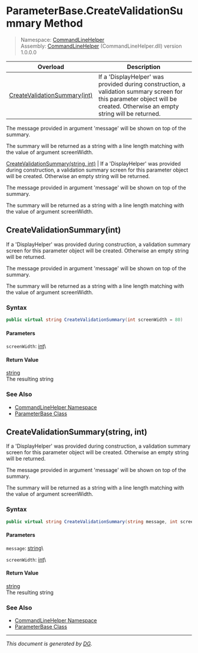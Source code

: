 ﻿# ParameterBase.CreateValidationSummary Method

> Namespace: [CommandLineHelper](_toc.CommandLineHelper.md#commandlinehelper-namespace)\
> Assembly: [CommandLineHelper](_toc.CommandLineHelper.md) (CommandLineHelper.dll) version 1.0.0.0

Overload | Description
--- | ---
[CreateValidationSummary(int)](CommandLineHelper.ParameterBase.CreateValidationSummary.md#createvalidationsummaryint) | If a 'DisplayHelper' was provided during construction, a validation summary screen for this parameter object will be created. Otherwise an empty string will be returned. 

The message provided in argument 'message' will be shown on top of the summary.



The summary will be returned as a string with a line length matching with the value of argument screenWidth.


[CreateValidationSummary(string, int)](CommandLineHelper.ParameterBase.CreateValidationSummary.md#createvalidationsummarystring-int) | If a 'DisplayHelper' was provided during construction, a validation summary screen for this parameter object will be created. Otherwise an empty string will be returned. 

The message provided in argument 'message' will be shown on top of the summary.



The summary will be returned as a string with a line length matching with the value of argument screenWidth.



## CreateValidationSummary(int)

If a 'DisplayHelper' was provided during construction, a validation summary screen for this parameter object will be created. Otherwise an empty string will be returned. 

The message provided in argument 'message' will be shown on top of the summary.



The summary will be returned as a string with a line length matching with the value of argument screenWidth.



### Syntax

```csharp
public virtual string CreateValidationSummary(int screenWidth = 80)
```

#### Parameters

`screenWidth`: [int](https://docs.microsoft.com/en-us/dotnet/api/system.int32)\


#### Return Value

[string](https://docs.microsoft.com/en-us/dotnet/api/system.string)\
The resulting string

### See Also

- [CommandLineHelper Namespace](_toc.CommandLineHelper.md#commandlinehelper-namespace)
- [ParameterBase Class](CommandLineHelper.ParameterBase.md)

## CreateValidationSummary(string, int)

If a 'DisplayHelper' was provided during construction, a validation summary screen for this parameter object will be created. Otherwise an empty string will be returned. 

The message provided in argument 'message' will be shown on top of the summary.



The summary will be returned as a string with a line length matching with the value of argument screenWidth.



### Syntax

```csharp
public virtual string CreateValidationSummary(string message, int screenWidth = 80)
```

#### Parameters

`message`: [string](https://docs.microsoft.com/en-us/dotnet/api/system.string)\


`screenWidth`: [int](https://docs.microsoft.com/en-us/dotnet/api/system.int32)\


#### Return Value

[string](https://docs.microsoft.com/en-us/dotnet/api/system.string)\
The resulting string

### See Also

- [CommandLineHelper Namespace](_toc.CommandLineHelper.md#commandlinehelper-namespace)
- [ParameterBase Class](CommandLineHelper.ParameterBase.md)

---

_This document is generated by [DG](https://github.com/Khojasteh/dg)._
